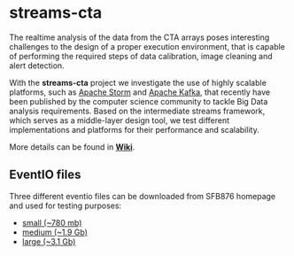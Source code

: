 # streams-cta

The realtime analysis of the data from the CTA arrays poses interesting challenges to the design of a proper execution environment, that is capable of performing the required steps of data calibration, image cleaning and alert detection.

With the **streams-cta** project we investigate the use of highly scalable platforms, such as [Apache Storm](http://storm.apache.org/) and [Apache Kafka](http://kafka.apache.org/), that recently have been published by the computer science community to tackle Big Data analysis requirements. Based on the intermediate streams framework, which serves as a middle-layer design tool, we test different implementations and platforms for their performance and scalability.

More details can be found in **[Wiki](https://bitbucket.org/cbockermann/streams-cta/wiki/)**.

## EventIO files

Three different eventio files can be downloaded from SFB876 homepage and used for testing purposes:

* [small (~780 mb)](http://sfb876.tu-dortmund.de/auto?self=$eg7ezym8sg)
* [medium (~1.9 Gb)](http://sfb876.tu-dortmund.de/auto?self=$eg7fcd8vsw)
* [large (~3.1 Gb)](http://sfb876.tu-dortmund.de/auto?self=$eg7gpm8000)